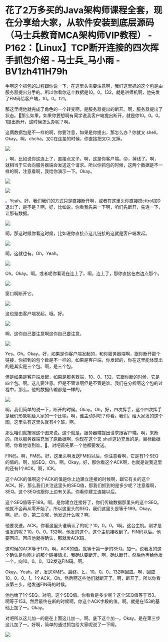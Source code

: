 # 花了2万多买的Java架构师课程全套，现在分享给大家，从软件安装到底层源码（马士兵教育MCA架构师VIP教程） - P162：【Linux】TCP断开连接的四次挥手抓包介绍 - 马士兵_马小雨 - BV1zh411H79h

手啊这个抓包的过程跟你说一下，在这里头需要注意啊，我们这里抓的这个包是由服务器提出分手的。所以你看你这个数据是10。0。132，就是讲师机啊，他先发了FM码给客户端，10。0。121。

那这里呢他就完成了角色的一个转变啊，是服务器提出的断开。啊，服务器提出了状态。🤧那么如果。如果你要想啊有同学说我客户端提出断开，就是你10。0。0。1提出断开，这时候怎么办呢？啊。

这俩数据包是不一样的啊，你要注意，如果是你提出，那怎么办？你就叉 shell。Okay。啊，chcha。叉C在连接的时候，你直接把叉CL叉掉。



![](img/48103b95c633c820324820468cfae1bf_1.png)

，啊，比如说你这连上了，直接点叉子。啊，这是你客户端。😡，掉线了。啊，就相当于它会向服务器端会发送这个请求。所以你抓包的时候，这两个数据是不一样的啊，注意看啊，我给你演示一下。Okay。



![](img/48103b95c633c820324820468cfae1bf_3.png)

![](img/48103b95c633c820324820468cfae1bf_4.png)

。Yeah。好，我们我们的方式只是直接断开啊，或者在这里头你直接摁cttrol加D退出了，是不是？啊，好，比如说。你看我先来一下啊，咱们先断开，先连一下，让那有数据。



![](img/48103b95c633c820324820468cfae1bf_6.png)

啊。那这时候你看这时候，比如说你直接点这儿链接的这就是客户端发起。

![](img/48103b95c633c820324820468cfae1bf_8.png)

啊。这就也有。Oh。Yeah。

![](img/48103b95c633c820324820468cfae1bf_10.png)

Oh。Okay。啊。或者呢你看现在连上了。啊，连上了，那你直接在右边点那个。

![](img/48103b95c633c820324820468cfae1bf_12.png)

窗口啊断开它。

![](img/48103b95c633c820324820468cfae1bf_14.png)

这也是由客户端发起。哦。好。

![](img/48103b95c633c820324820468cfae1bf_16.png)

啊，这你自己要注意啊这你自己要注意。

![](img/48103b95c633c820324820468cfae1bf_18.png)

Yes。Oh。Okay。好，如果是你客户端发起的，和你服务器端啊，跟你断开那个链接，你抓到的包个数是不一样的。如果是客户端，你发起的，你在这里能体现出的是其实是三个包。啊，是三个包。

但是如果是客户端发起，如果是服务器端，10。0。132，它跟你断的时候，它是四个包。啊。这儿要注意。但是不管谁啊但是不管是谁。我们在分析啊这个包的过程中，那么。他的数据传输都是一样的。



![](img/48103b95c633c820324820468cfae1bf_20.png)

啊，我们简单的说一下，断开的时候。Okay。Oh。好，四次挥手，这个四次挥手是我们形象呢给人家的一个比喻。啊，谁主动对吧？你看。我们。给大家发的这个图，这里头有这里头就有4个班。啊。

那么咱们就按照这个图来说。这个就是。服务器端提出请求跟客户端。啊，来断的。所以服务器端充当了原数据啊，你现在这个叉 shell这边充当的是。目标数据啊，你看他谁到谁。🤧。对吧首先第一个他都要发送。

FIN码。啊，FM码。好，这里头啊发送FM码以后，你注意看啊，它是有1个SEQ的值的。啊，加SEQ。Oh。啊。Okay。好，那你看这个ACK啊，也就是说我这里的还有1个ACK。啊，ICK。

这个ACK的值啊这个ACK的值是你上边建立连接的时候啊，跟它有关的这个ACK。好，那么我们关注这里头的SEQ值，那我们抓到的是多少呢？注意看啊，SEQ。这个SEQ也跟你上边有关系。你看你建立连接以后。

这个SEQ值等于169。啊，是你建立连接好了，你们传输数据那里头的这个SEQ。他就不会再从零开始了。所以这里头的SEQ，我们这里头是等于169。Okay。啊。好。😊，第二次呢，他发送什么呢？啊。

他要发送。ACK。你看这里头谁确认了的呢？10。0。0。1啊。这台主机。刚才是谁发的呢？10。0。0。132啊，他发的这个。这个主机接收到了。FIN码以后。他要回应。回应他就得确认，那就发ACK码。

这时候的ACK等于170。啊。ACK的值。就等于第一步的SEQ。加一。说我发的这个确认是你刚才的那个链接请求，我确认要断开。啊，确认断开。然后他再给他发一个。向10。0。0。132发送FIN码。啊。

Okay。Yeah。好，发送XM码。最终。と。10。0。0。132啊回应。啊，回应10。0。0。1。1个ACK。Oh。然后啊这些他们就断开了。啊，断开了。所以你看该第三步，他发送FIN码的时候。

他也给了1个SEQ。对吧。这个SEQ值。你看看是多少呢？这个SEQ值等于153。啊等于153。然后最终在断的时候啊，你这个ACK字段的值。啊。就是在153的基础上加了一。Okay。

对吧所以这儿加一的是在上面这儿加一。啊。底下这个加一。Okay。是在第三步这儿加了一。好啊，简单的通过抓包给大家呢说了一下啊。



![](img/48103b95c633c820324820468cfae1bf_22.png)